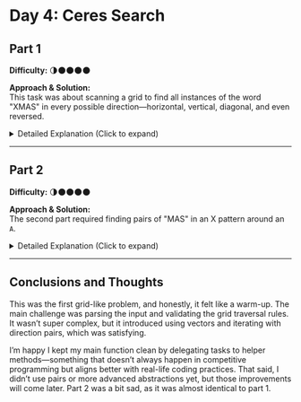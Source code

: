 

# Day 4: Ceres Search

## Part 1  
**Difficulty:** 🌗🌑🌑🌑🌑  

**Approach & Solution:**  
This task was about scanning a grid to find all instances of the word "XMAS" in every possible direction—horizontal, vertical, diagonal, and even reversed.

<details>  
<summary>Detailed Explanation (Click to expand)</summary>  
The code processed the grid row by row, character by character, looking for the starting letters `X` and `S`.  

1. When it encountered an `X`, it tried to form "XMAS" in all eight directions
2. A helper function validated each direction by checking if the next characters matched the sequence.  
3. For every match found, the count was incremented.

</details>  

---

## Part 2  
**Difficulty:** 🌗🌑🌑🌑🌑  

**Approach & Solution:**  
The second part required finding pairs of "MAS" in an X pattern around an `A`.


<details>  
<summary>Detailed Explanation (Click to expand)</summary>  
Building on Part 1, this part added a few extra constraints:  

1. The `A` in the grid served as the center of the X pattern.  
2. The solution checked all four arms of the X to see if they contained "MAS" in either direction (forwards or backwards).  
3. A helper function was written to validate the exact positions of `M`, `A`, and `S` relative to the center `A`.  
4. The traversal required managing four combinations (forward and backward for both diagonal directions) while ensuring overlaps were handled correctly.  

This solution was built quickly thanks to the methods in the part 1 solution.

</details>  

---

## Conclusions and Thoughts  
This was the first grid-like problem, and honestly, it felt like a warm-up. The main challenge was parsing the input and validating the grid traversal rules. It wasn’t super complex, but it introduced using vectors and iterating with direction pairs, which was satisfying.  

I’m happy I kept my main function clean by delegating tasks to helper methods—something that doesn’t always happen in competitive programming but aligns better with real-life coding practices. That said, I didn’t use pairs or more advanced abstractions yet, but those improvements will come later. Part 2 was a bit sad, as it was almost identical to part 1.